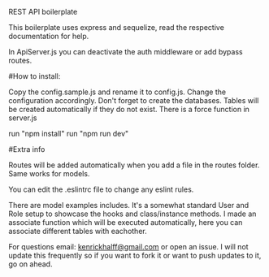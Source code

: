 REST API boilerplate

This boilerplate uses express and sequelize, read the respective documentation for help.

In ApiServer.js you can deactivate the auth middleware or add bypass routes.

#How to install:

Copy the config.sample.js and rename it to config.js. Change the configuration accordingly.
Don't forget to create the databases. Tables will be created automatically if they do not exist. There is a force function in server.js

run "npm install"
run "npm run dev"

#Extra info

Routes will be added automatically when you add a file in the routes folder. Same works for models.

You can edit the .eslintrc file to change any eslint rules.

There are model examples includes. It's a somewhat standard User and Role setup to showcase the hooks and class/instance methods.
I made an associate function which will be executed automatically, here you can associate different tables with eachother.

For questions email: kenrickhalff@gmail.com or open an issue.
I will not update this frequently so if you want to fork it or want to push updates to it, go on ahead.
